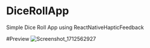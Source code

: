 # DiceRollApp
Simple Dice Roll App using ReactNativeHapticFeedback 

#Preview
![Screenshot_1712562927](https://github.com/Riser17/DiceRollApp/assets/91198103/d626b973-4b6e-45b4-a168-7a0047e7e3fb)
